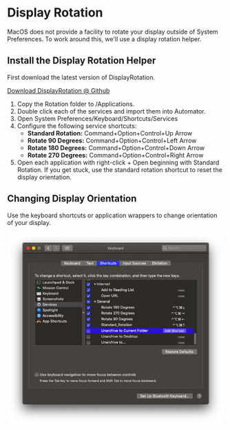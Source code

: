 # Display Rotation

MacOS does not provide a facility to rotate your display outside of System Preferences. To work around this, we'll use a display rotation helper.

## Install the Display Rotation Helper

First download the latest version of DisplayRotation.

[Download DisplayRotation @ Github](https://github.com/fewtarius/displayrotation)

1. Copy the Rotation folder to /Applications.
2. Double click each of the services and import them into Automator.
3. Open System Preferences/Keyboard/Shortcuts/Services
4. Configure the following service shortcuts:
   * **Standard Rotation:** Command+Option+Control+Up Arrow
   * **Rotate 90 Degrees:** Command+Option+Control+Left Arrow
   * **Rotate 180 Degrees:** Command+Option+Control+Down Arrow
   * **Rotate 270 Degrees:** Command+Option+Control+Right Arrow
5. Open each application with right-click + Open beginning with Standard Rotation.  If you get stuck, use the standard rotation shortcut to reset the display orientation.

## Changing Display Orientation

Use the keyboard shortcuts or application wrappers to change orientation of your display.

![](.gitbook/assets/screenshot.png)

